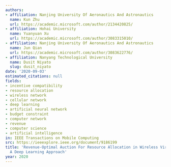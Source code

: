 ```yaml
---
authors:
- affiliation: Nanjing University Of Aeronautics And Astronautics
  name: Kun Zhu
  url: https://academic.microsoft.com/author/2134420825/
- affiliation: Hohai University
  name: Yuanyuan Xu
  url: https://academic.microsoft.com/author/3083315010/
- affiliation: Nanjing University Of Aeronautics And Astronautics
  name: Jun Qian
  url: https://academic.microsoft.com/author/3083622776/
- affiliation: Nanyang Technological University
  name: Dusit Niyato
  slug: dusit_niyato
date: '2020-09-03'
estimated_citations: null
fields:
- incentive compatibility
- resource allocation
- wireless network
- cellular network
- deep learning
- artificial neural network
- budget constraint
- computer network
- revenue
- computer science
- artificial intelligence
in: IEEE Transactions on Mobile Computing
src: https://ieeexplore.ieee.org/document/9186199
title: 'Revenue-Optimal Auction For Resource Allocation in Wireless Virtualization:
  A Deep Learning Approach'
year: 2020
---
```

